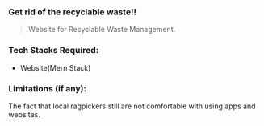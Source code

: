 
### Get rid of the recyclable waste!!

> Website for Recyclable Waste Management.

### Tech Stacks Required:

- Website(Mern Stack)

### Limitations (if any):

The fact that local ragpickers still are not comfortable with using apps and websites.
